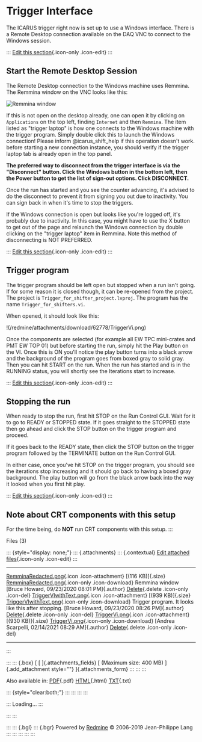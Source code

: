 

# Trigger Interface

The ICARUS trigger right now is set up to use a Windows interface. There
is a Remote Desktop connection available on the DAQ VNC to connect to
the Windows session.

::: 
[Edit this
section](Trigger_Interface/edit?section=2){.icon-only
.icon-edit}
:::



## Start the Remote Desktop Session

The Remote Desktop connection to the Windows machine uses Remmina. The
Remmina window on the VNC looks like this:

![Remmina
window](/redmine/attachments/download/61113/RemminaRedacted.png "Remmina window")

If this is not open on the desktop already, one can open it by clicking
on `Applications` on the top left, finding `Internet` and then
`Remmina`. The item listed as \"trigger laptop\" is how one connects to
the Windows machine with the trigger program. Simply double click this
to launch the Windows connection! Please inform \@icarus_shift_help if
this operation doesn\'t work. before starting a new connection instance,
you should verify if the trigger laptop tab is already open in the top
panel.

**The preferred way to disconnect from the trigger interface is via the
\"Disconnect\" button. Click the Windows button in the bottom left, then
the Power button to get the list of sign-out options. Click
DISCONNECT.**

Once the run has started and you see the counter advancing, it\'s
advised to do the disconnect to prevent it from signing you out due to
inactivity. You can sign back in when it\'s time to stop the triggers.

If the Windows connection is open but looks like you\'re logged off,
it\'s probably due to inactivity. In this case, you might have to use
the X button to get out of the page and relaunch the Windows connection
by double clicking on the \"trigger laptop\" item in Remmina. Note this
method of disconnecting is NOT PREFERRED.

::: 
[Edit this
section](Trigger_Interface/edit?section=3){.icon-only
.icon-edit}
:::



## Trigger program

The trigger program should be left open but stopped when a run isn\'t
going. If for some reason it is closed though, it can be re-opened from
the project. The project is `Trigger_for_shifter_project.lvproj`. The
program has the name `Trigger_for_shifters.vi`.

When opened, it should look like this:

!(/redmine/attachments/download/62778/TriggerVi.png)

Once the components are selected (for example all EW TPC mini-crates and
PMT EW TOP 01) but before starting the run, simply hit the Play button
on the VI. Once this is ON you\'ll notice the play button turns into a
black arrow and the background of the program goes from boxed gray to
solid gray. Then you can hit START on the run. When the run has started
and is in the RUNNING status, you will shortly see the Iterations start
to increase.

::: 
[Edit this
section](Trigger_Interface/edit?section=4){.icon-only
.icon-edit}
:::



## Stopping the run

When ready to stop the run, first hit STOP on the Run Control GUI. Wait
for it to go to READY or STOPPED state. If it goes straight to the
STOPPED state then go ahead and click the STOP button on the trigger
program and proceed.

If it goes back to the READY state, then click the STOP button on the
trigger program followed by the TERMINATE button on the Run Control GUI.

In either case, once you\'ve hit STOP on the trigger program, you should
see the iterations stop increasing and it should go back to having a
boxed gray background. The play button will go from the black arrow back
into the way it looked when you first hit play.

::: 
[Edit this
section](Trigger_Interface/edit?section=5){.icon-only
.icon-edit}
:::



## Note about CRT components with this setup

For the time being, do **NOT** run CRT components with this setup.
:::

Files (3)

::: {style="display: none;"}
::: {.attachments}
::: {.contextual}
[Edit attached
files](/redmine/attachments/wiki_pages/29385/edit "Edit attached files"){.icon-only
.icon-edit}
:::

  ---------------------------------------------------------------------------------------------------------------------------------------------------------------------------------------------------------------------------------------------- ----------------------------------------------------- -------------------------------------------------- -----------------------------------------------------------------------------
  [RemminaRedacted.png](/redmine/attachments/61113/RemminaRedacted.png){.icon .icon-attachment} [(116 KB)]{.size} [RemminaRedacted.png](/redmine/attachments/download/61113/RemminaRedacted.png "Download"){.icon-only .icon-download}           Remmina window                                        [Bruce Howard, 09/23/2020 08:01 PM]{.author}       [Delete](/redmine/attachments/61113 "Delete"){.delete .icon-only .icon-del}
  [TriggerVIwithText.png](/redmine/attachments/61115/TriggerVIwithText.png){.icon .icon-attachment} [(939 KB)]{.size} [TriggerVIwithText.png](/redmine/attachments/download/61115/TriggerVIwithText.png "Download"){.icon-only .icon-download}   Trigger program. It looks like this after stopping.   [Bruce Howard, 09/23/2020 08:26 PM]{.author}       [Delete](/redmine/attachments/61115 "Delete"){.delete .icon-only .icon-del}
  [TriggerVi.png](/redmine/attachments/62778/TriggerVi.png){.icon .icon-attachment} [(930 KB)]{.size} [TriggerVi.png](/redmine/attachments/download/62778/TriggerVi.png "Download"){.icon-only .icon-download}                                                                                         [Andrea Scarpelli, 02/14/2021 08:29 AM]{.author}   [Delete](/redmine/attachments/62778 "Delete"){.delete .icon-only .icon-del}
  ---------------------------------------------------------------------------------------------------------------------------------------------------------------------------------------------------------------------------------------------- ----------------------------------------------------- -------------------------------------------------- -----------------------------------------------------------------------------
:::

::: 
::: {.box}
[ [ ]{.attachments_fields} [ (Maximum size: 400 MB) ]{.add_attachment
style=""} ]{.attachments_form}
:::
:::
:::

Also available in:
[PDF](Trigger_Interface.pdf){.pdf}
[HTML](Trigger_Interface.html){.html}
[TXT](Trigger_Interface.txt){.txt}

::: {style="clear:both;"}
:::
:::
:::
:::

::: 
Loading\...
:::

::: 
:::

::: 
::: {.bgl}
::: {.bgr}
Powered by [Redmine](https://www.redmine.org/) © 2006-2019 Jean-Philippe
Lang
:::
:::
:::
:::
:::
